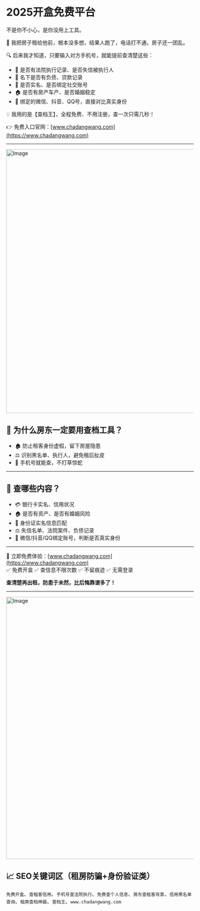 # 2025开盒免费平台
不是你不小心，是你没用上工具。

📌 我把房子租给他前，根本没多想，结果人跑了，电话打不通，房子还一团乱。

🔍 后来我才知道，只要输入对方手机号，就能提前查清楚这些：

- 🚨 是否有法院执行记录、是否失信被执行人  
- 🧾 名下是否有负债、贷款记录  
- 📛 是否实名、是否绑定社交账号  
- 🏠 是否有房产车产、是否婚姻稳定  
- 📱 绑定的微信、抖音、QQ号，直接对比真实身份

💡 我用的是【查档王】，全程免费、不用注册，查一次只需几秒！

👉 免费入口官网：[www.chadangwang.com](https://www.chadangwang.com)

---

<img width="1279" height="708" alt="Image" src="https://github.com/user-attachments/assets/0db5adc4-1639-4e97-afe4-1bcd64e3153e" />

## 🧭 为什么房东一定要用查档工具？

- 🏚 防止租客身份虚假，留下房屋隐患  
- ⚖ 识别黑名单、执行人，避免租后扯皮  
- 📱 手机号就能查，不打草惊蛇

---

## 🎯 查哪些内容？

- 💳 银行卡实名、信用状况  
- 🏠 是否有资产、是否有婚姻风险  
- 📛 身份证实名信息匹配  
- ⚖ 失信名单、法院案件、负债记录  
- 📱 微信/抖音/QQ绑定账号，判断是否真实身份

---

📌 立即免费体验：[www.chadangwang.com](https://www.chadangwang.com)  
✅ 免费开盒 ✅ 查信息不限次数 ✅ 不留痕迹 ✅ 无需登录

**查清楚再出租，防患于未然，比后悔靠谱多了！**

---

<img width="1312" height="704" alt="Image" src="https://github.com/user-attachments/assets/6467a959-e05c-43f0-bd3e-bbb2fbed4d62" />

## 📈 SEO关键词区（租房防骗+身份验证类）

`免费开盒`、`查租客信用`、`手机号查法院执行`、`免费查个人信息`、`房东查租客背景`、`信用黑名单查询`、`租房查档神器`、`查档王`、`www.chadangwang.com`
